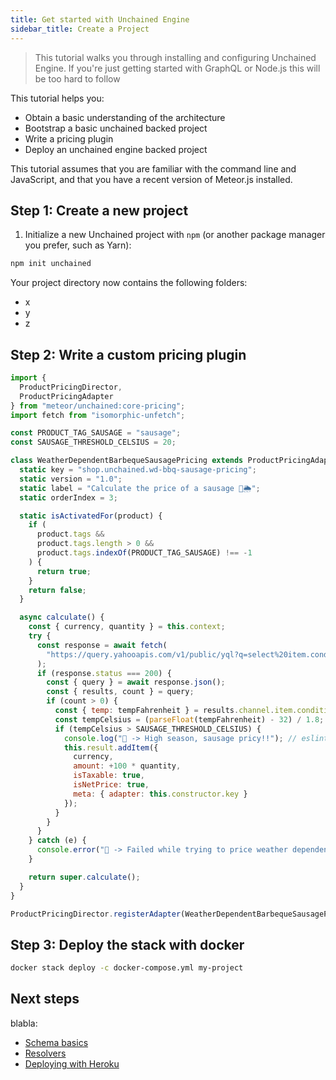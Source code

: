 ```yaml
---
title: Get started with Unchained Engine
sidebar_title: Create a Project
---
```


> This tutorial walks you through installing and configuring Unchained Engine.
> If you're just getting started with GraphQL or Node.js this will be too hard to follow

This tutorial helps you:

- Obtain a basic understanding of the architecture
- Bootstrap a basic unchained backed project
- Write a pricing plugin
- Deploy an unchained engine backed project

This tutorial assumes that you are familiar with the command line and
JavaScript, and that you have a recent version of Meteor.js installed.

## Step 1: Create a new project

1.  Initialize a new Unchained project with `npm` (or another package manager you
    prefer, such as Yarn):

```bash
npm init unchained
```

Your project directory now contains the following folders:

- x
- y
- z

## Step 2: Write a custom pricing plugin

```js
import {
  ProductPricingDirector,
  ProductPricingAdapter
} from "meteor/unchained:core-pricing";
import fetch from "isomorphic-unfetch";

const PRODUCT_TAG_SAUSAGE = "sausage";
const SAUSAGE_THRESHOLD_CELSIUS = 20;

class WeatherDependentBarbequeSausagePricing extends ProductPricingAdapter {
  static key = "shop.unchained.wd-bbq-sausage-pricing";
  static version = "1.0";
  static label = "Calculate the price of a sausage 🌭🌦";
  static orderIndex = 3;

  static isActivatedFor(product) {
    if (
      product.tags &&
      product.tags.length > 0 &&
      product.tags.indexOf(PRODUCT_TAG_SAUSAGE) !== -1
    ) {
      return true;
    }
    return false;
  }

  async calculate() {
    const { currency, quantity } = this.context;
    try {
      const response = await fetch(
        "https://query.yahooapis.com/v1/public/yql?q=select%20item.condition.temp%20from%20weather.forecast%20where%20woeid%20%3D%20784794&format=json&env=store%3A%2F%2Fdatatables.org%2Falltableswithkeys"
      );
      if (response.status === 200) {
        const { query } = await response.json();
        const { results, count } = query;
        if (count > 0) {
          const { temp: tempFahrenheit } = results.channel.item.condition;
          const tempCelsius = (parseFloat(tempFahrenheit) - 32) / 1.8;
          if (tempCelsius > SAUSAGE_THRESHOLD_CELSIUS) {
            console.log("🌭 -> High season, sausage pricy!!"); // eslint-disable-line
            this.result.addItem({
              currency,
              amount: +100 * quantity,
              isTaxable: true,
              isNetPrice: true,
              meta: { adapter: this.constructor.key }
            });
          }
        }
      }
    } catch (e) {
      console.error("🌭 -> Failed while trying to price weather dependent"); // eslint-disable-line
    }

    return super.calculate();
  }
}

ProductPricingDirector.registerAdapter(WeatherDependentBarbequeSausagePricing);
```

## Step 3: Deploy the stack with docker

```bash
docker stack deploy -c docker-compose.yml my-project
```

## Next steps

blabla:

- [Schema basics](/schema/schema/)
- [Resolvers](/data/resolvers/)
- [Deploying with Heroku](/deployment/heroku/)
